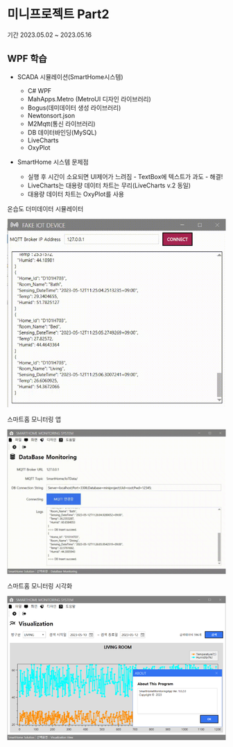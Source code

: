 # 미니프로젝트 Part2
기간 2023.05.02 ~ 2023.05.16

## WPF 학습
- SCADA 시뮬레이션(SmartHome시스템)
	- C# WPF
	- MahApps.Metro (MetroUI 디자인 라이브러리)
	- Bogus(데미데이터 생성 라이브러리)
	- Newtonsort.json
	- M2Mqtt(통신 라이브러리) 
	- DB 데이터바인딩(MySQL)
	- LiveCharts
	- OxyPlot
	
- SmartHome 시스템 문제점
	- 실행 후 시간이 소요되면 UI제어가 느려짐 - TextBox에 텍스트가 과도 - 해결!
	- LiveCharts는 대용량 데이터 차트는 무리(LiveCharts v.2 동일)
	- 대용량 데이터 차트는 OxyPlot를 사용

온습도 더미데이터 시뮬레이터	

<img
src="https://raw.githubusercontent.com/YoungHunPark0/miniprojects/main/images/smarthome_publisher.gif" width="510">

스마트홈 모니터링 앱

<img
src="https://raw.githubusercontent.com/YoungHunPark0/miniprojects/main/images/smarthome_monitor1.gif" width="780">

스마트홈 모니터링 시각화

<img
src="https://raw.githubusercontent.com/YoungHunPark0/miniprojects/main/images/smarthome_monitor2.png" width="780">